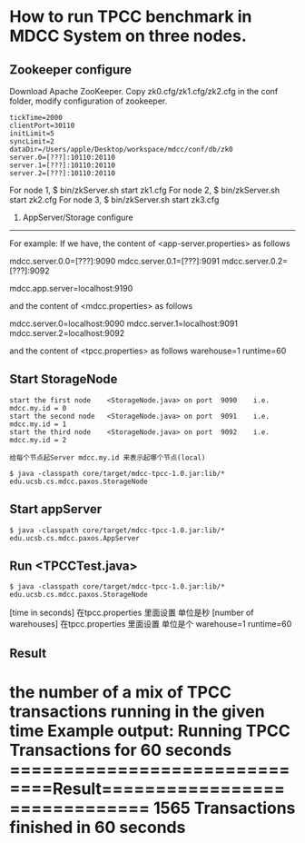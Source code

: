How to run TPCC benchmark in MDCC System on three nodes.
======
Zookeeper configure
---
Download Apache ZooKeeper.
Copy zk0.cfg/zk1.cfg/zk2.cfg in the conf folder, modify configuration of zookeeper.

	tickTime=2000
	clientPort=30110
	initLimit=5
	syncLimit=2
	dataDir=/Users/apple/Desktop/workspace/mdcc/conf/db/zk0
	server.0=[???]:10110:20110
	server.1=[???]:10110:20110
	server.2=[???]:10110:20110

For node 1,
$ bin/zkServer.sh start zk1.cfg
For node 2,
$ bin/zkServer.sh start zk2.cfg
For node 3,
$ bin/zkServer.sh start zk3.cfg

1. AppServer/Storage configure
---
For example:
If we have, the content of <app-server.properties> as follows

mdcc.server.0.0=[???]:9090
mdcc.server.0.1=[???]:9091
mdcc.server.0.2=[???]:9092

mdcc.app.server=localhost:9190

and the content of <mdcc.properties> as follows

mdcc.server.0=localhost:9090
mdcc.server.1=localhost:9091
mdcc.server.2=localhost:9092

and the content of <tpcc.properties> as follows
warehouse=1
runtime=60

Start StorageNode
---
	start the first node 	<StorageNode.java> on port 	9090	i.e. mdcc.my.id = 0
	start the second node 	<StorageNode.java> on port 	9091	i.e. mdcc.my.id = 1
	start the third node 	<StorageNode.java> on port 	9092	i.e. mdcc.my.id = 2

	给每个节点起Server mdcc.my.id 来表示起哪个节点(local)

	$ java -classpath core/target/mdcc-tpcc-1.0.jar:lib/* edu.ucsb.cs.mdcc.paxos.StorageNode

	
Start appServer
---
	$ java -classpath core/target/mdcc-tpcc-1.0.jar:lib/* edu.ucsb.cs.mdcc.paxos.AppServer

Run <TPCCTest.java>
---
	$ java -classpath core/target/mdcc-tpcc-1.0.jar:lib/* edu.ucsb.cs.mdcc.paxos.StorageNode
[time in seconds] 在tpcc.properties 里面设置 单位是秒
[number of warehouses] 在tpcc.properties 里面设置 单位是个
warehouse=1
runtime=60

Result
---
the number of a mix of TPCC transactions running in the given time
Example output:
Running TPCC Transactions for 60 seconds
==============================Result==============================
1565 Transactions finished in 60 seconds
==================================================================
